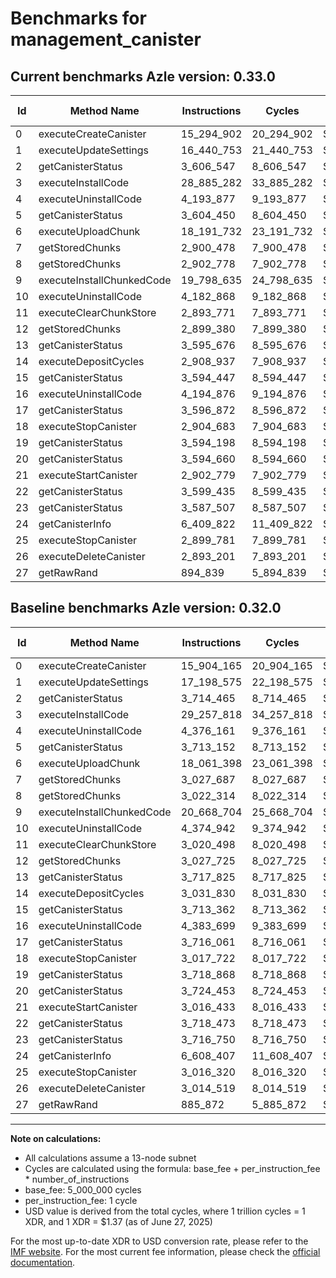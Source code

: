 # Benchmarks for management_canister

## Current benchmarks Azle version: 0.33.0
| Id | Method Name | Instructions | Cycles | USD | USD/Million Calls | Change |
|-----------|-------------|------------|--------|-----|--------------|-------|
| 0 | executeCreateCanister | 15_294_902 | 20_294_902 | $0.0000278040 | $27.80 | <font color="green">-609_263</font> |
| 1 | executeUpdateSettings | 16_440_753 | 21_440_753 | $0.0000293738 | $29.37 | <font color="green">-757_822</font> |
| 2 | getCanisterStatus | 3_606_547 | 8_606_547 | $0.0000117910 | $11.79 | <font color="green">-107_918</font> |
| 3 | executeInstallCode | 28_885_282 | 33_885_282 | $0.0000464228 | $46.42 | <font color="green">-372_536</font> |
| 4 | executeUninstallCode | 4_193_877 | 9_193_877 | $0.0000125956 | $12.59 | <font color="green">-182_284</font> |
| 5 | getCanisterStatus | 3_604_450 | 8_604_450 | $0.0000117881 | $11.78 | <font color="green">-108_702</font> |
| 6 | executeUploadChunk | 18_191_732 | 23_191_732 | $0.0000317727 | $31.77 | <font color="red">+130_334</font> |
| 7 | getStoredChunks | 2_900_478 | 7_900_478 | $0.0000108237 | $10.82 | <font color="green">-127_209</font> |
| 8 | getStoredChunks | 2_902_778 | 7_902_778 | $0.0000108268 | $10.82 | <font color="green">-119_536</font> |
| 9 | executeInstallChunkedCode | 19_798_635 | 24_798_635 | $0.0000339741 | $33.97 | <font color="green">-870_069</font> |
| 10 | executeUninstallCode | 4_182_868 | 9_182_868 | $0.0000125805 | $12.58 | <font color="green">-192_074</font> |
| 11 | executeClearChunkStore | 2_893_771 | 7_893_771 | $0.0000108145 | $10.81 | <font color="green">-126_727</font> |
| 12 | getStoredChunks | 2_899_380 | 7_899_380 | $0.0000108222 | $10.82 | <font color="green">-128_345</font> |
| 13 | getCanisterStatus | 3_595_676 | 8_595_676 | $0.0000117761 | $11.77 | <font color="green">-122_149</font> |
| 14 | executeDepositCycles | 2_908_937 | 7_908_937 | $0.0000108352 | $10.83 | <font color="green">-122_893</font> |
| 15 | getCanisterStatus | 3_594_447 | 8_594_447 | $0.0000117744 | $11.77 | <font color="green">-118_915</font> |
| 16 | executeUninstallCode | 4_194_876 | 9_194_876 | $0.0000125970 | $12.59 | <font color="green">-188_823</font> |
| 17 | getCanisterStatus | 3_596_872 | 8_596_872 | $0.0000117777 | $11.77 | <font color="green">-119_189</font> |
| 18 | executeStopCanister | 2_904_683 | 7_904_683 | $0.0000108294 | $10.82 | <font color="green">-113_039</font> |
| 19 | getCanisterStatus | 3_594_198 | 8_594_198 | $0.0000117741 | $11.77 | <font color="green">-124_670</font> |
| 20 | getCanisterStatus | 3_594_660 | 8_594_660 | $0.0000117747 | $11.77 | <font color="green">-129_793</font> |
| 21 | executeStartCanister | 2_902_779 | 7_902_779 | $0.0000108268 | $10.82 | <font color="green">-113_654</font> |
| 22 | getCanisterStatus | 3_599_435 | 8_599_435 | $0.0000117812 | $11.78 | <font color="green">-119_038</font> |
| 23 | getCanisterStatus | 3_587_507 | 8_587_507 | $0.0000117649 | $11.76 | <font color="green">-129_243</font> |
| 24 | getCanisterInfo | 6_409_822 | 11_409_822 | $0.0000156315 | $15.63 | <font color="green">-198_585</font> |
| 25 | executeStopCanister | 2_899_781 | 7_899_781 | $0.0000108227 | $10.82 | <font color="green">-116_539</font> |
| 26 | executeDeleteCanister | 2_893_201 | 7_893_201 | $0.0000108137 | $10.81 | <font color="green">-121_318</font> |
| 27 | getRawRand | 894_839 | 5_894_839 | $0.0000080759 | $8.07 | <font color="red">+8_967</font> |

## Baseline benchmarks Azle version: 0.32.0
| Id | Method Name | Instructions | Cycles | USD | USD/Million Calls |
|-----------|-------------|------------|--------|-----|--------------|
| 0 | executeCreateCanister | 15_904_165 | 20_904_165 | $0.0000286387 | $28.63 |
| 1 | executeUpdateSettings | 17_198_575 | 22_198_575 | $0.0000304120 | $30.41 |
| 2 | getCanisterStatus | 3_714_465 | 8_714_465 | $0.0000119388 | $11.93 |
| 3 | executeInstallCode | 29_257_818 | 34_257_818 | $0.0000469332 | $46.93 |
| 4 | executeUninstallCode | 4_376_161 | 9_376_161 | $0.0000128453 | $12.84 |
| 5 | getCanisterStatus | 3_713_152 | 8_713_152 | $0.0000119370 | $11.93 |
| 6 | executeUploadChunk | 18_061_398 | 23_061_398 | $0.0000315941 | $31.59 |
| 7 | getStoredChunks | 3_027_687 | 8_027_687 | $0.0000109979 | $10.99 |
| 8 | getStoredChunks | 3_022_314 | 8_022_314 | $0.0000109906 | $10.99 |
| 9 | executeInstallChunkedCode | 20_668_704 | 25_668_704 | $0.0000351661 | $35.16 |
| 10 | executeUninstallCode | 4_374_942 | 9_374_942 | $0.0000128437 | $12.84 |
| 11 | executeClearChunkStore | 3_020_498 | 8_020_498 | $0.0000109881 | $10.98 |
| 12 | getStoredChunks | 3_027_725 | 8_027_725 | $0.0000109980 | $10.99 |
| 13 | getCanisterStatus | 3_717_825 | 8_717_825 | $0.0000119434 | $11.94 |
| 14 | executeDepositCycles | 3_031_830 | 8_031_830 | $0.0000110036 | $11.00 |
| 15 | getCanisterStatus | 3_713_362 | 8_713_362 | $0.0000119373 | $11.93 |
| 16 | executeUninstallCode | 4_383_699 | 9_383_699 | $0.0000128557 | $12.85 |
| 17 | getCanisterStatus | 3_716_061 | 8_716_061 | $0.0000119410 | $11.94 |
| 18 | executeStopCanister | 3_017_722 | 8_017_722 | $0.0000109843 | $10.98 |
| 19 | getCanisterStatus | 3_718_868 | 8_718_868 | $0.0000119448 | $11.94 |
| 20 | getCanisterStatus | 3_724_453 | 8_724_453 | $0.0000119525 | $11.95 |
| 21 | executeStartCanister | 3_016_433 | 8_016_433 | $0.0000109825 | $10.98 |
| 22 | getCanisterStatus | 3_718_473 | 8_718_473 | $0.0000119443 | $11.94 |
| 23 | getCanisterStatus | 3_716_750 | 8_716_750 | $0.0000119419 | $11.94 |
| 24 | getCanisterInfo | 6_608_407 | 11_608_407 | $0.0000159035 | $15.90 |
| 25 | executeStopCanister | 3_016_320 | 8_016_320 | $0.0000109824 | $10.98 |
| 26 | executeDeleteCanister | 3_014_519 | 8_014_519 | $0.0000109799 | $10.97 |
| 27 | getRawRand | 885_872 | 5_885_872 | $0.0000080636 | $8.06 |



---

**Note on calculations:**
- All calculations assume a 13-node subnet
- Cycles are calculated using the formula: base_fee + per_instruction_fee \* number_of_instructions
- base_fee: 5_000_000 cycles
- per_instruction_fee: 1 cycle
- USD value is derived from the total cycles, where 1 trillion cycles = 1 XDR, and 1 XDR = $1.37 (as of June 27, 2025)

For the most up-to-date XDR to USD conversion rate, please refer to the [IMF website](https://www.imf.org/external/np/fin/data/rms_sdrv.aspx).
For the most current fee information, please check the [official documentation](https://internetcomputer.org/docs/references/cycles-cost-formulas).
